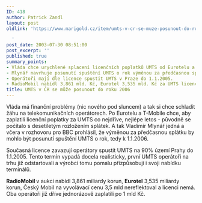 ```yaml
---
ID: 418
author: Patrick Zandl
layout: post
oldlink: 'https://www.marigold.cz/item/umts-v-cr-se-muze-posunout-do-roku-2006

  '
post_date: 2003-07-30 08:51:00
post_excerpt: ''
published: true
summary_points:
- Vláda chce urychlené splacení licenčních poplatků UMTS od Eurotelu a T-Mobile.
- Mlynář navrhuje posunutí spuštění UMTS o rok výměnou za předčasnou splátku.
- Operátoři mají dle licence spustit UMTS v Praze do 1.1.2005.
- RadioMobil nabídl 3,861 mld. Kč, Eurotel 3,535 mld. Kč za UMTS licenci.
title: UMTS v ČR se může posunout do roku 2006
---
```


<p>
Vláda má finanční problémy (nic nového pod sluncem) a tak si chce schladit žáhu na telekomunikačních operátorech. Po Eurotelu a T-Mobile chce, aby zaplatili licenční poplatky za UMTS co nejdříve, nejlépe letos - původně se počítalo s desetiletým rozložením splátek. A tak Vladimír Mlynář jedná a včera v rozhovoru pro BBC prohlásil, že výměnou za předčasnou splátku by mohlo být posunutí spuštění UMTS o rok, tedy k 1.1.2006. </p>

<p>
Současná licence zavazují operátory spustit UMTS na 90% území Prahy do 1.1.2005. Tento termín vypadá docela realisticky, první UMTS operátoři na trhu již odstartovali a výrobci tomu pomalu přizpůsobují i svoji nabídku terminálů. </p>

<p>
<STRONG>RadioMobil </STRONG>v aukci nabídl 3,861 miliardy korun, <B class=textt>Eurotel</B> 3,535 miliardy korun, Český Mobil na vyvolávací cenu 3,5 mld nereflektoval a licenci nemá. Oba operátoři již dříve jednorázově zaplatili po 1 mld Kč.</p>
